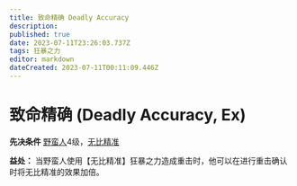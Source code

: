 ```yaml
---
title: 致命精确 Deadly Accuracy
description: 
published: true
date: 2023-07-11T23:26:03.737Z
tags: 狂暴之力
editor: markdown
dateCreated: 2023-07-11T00:11:09.446Z
---
```


# 致命精确 (Deadly Accuracy, Ex)

**先决条件** [野蛮人](/野蛮人)4级，[无比精准](/狂暴之力/无比精准)

**益处：** 当野蛮人使用【无比精准】狂暴之力造成重击时，他可以在进行重击确认时将无比精准的效果加倍。

